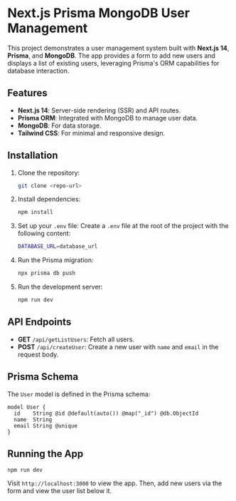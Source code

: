 # Next.js Prisma MongoDB User Management

This project demonstrates a user management system built with **Next.js 14**, **Prisma**, and **MongoDB**. The app provides a form to add new users and displays a list of existing users, leveraging Prisma's ORM capabilities for database interaction.

## Features

- **Next.js 14**: Server-side rendering (SSR) and API routes.
- **Prisma ORM**: Integrated with MongoDB to manage user data.
- **MongoDB**: For data storage.
- **Tailwind CSS**: For minimal and responsive design.

## Installation

1. Clone the repository:
    ```bash
    git clone <repo-url>
    ```

2. Install dependencies:
    ```bash
    npm install
    ```

3. Set up your `.env` file:
    Create a `.env` file at the root of the project with the following content:
    ```bash
    DATABASE_URL=database_url
    ```

4. Run the Prisma migration:
    ```bash
    npx prisma db push
    ```

5. Run the development server:
    ```bash
    npm run dev
    ```

## API Endpoints

- **GET** `/api/getListUsers`: Fetch all users.
- **POST** `/api/createUser`: Create a new user with `name` and `email` in the request body.

## Prisma Schema

The `User` model is defined in the Prisma schema:

```prisma
model User {
  id    String @id @default(auto()) @map("_id") @db.ObjectId
  name  String
  email String @unique
}
```

## Running the App
```npm run dev ```

Visit `http://localhost:3000` to view the app. Then, add new users via the form and view the user list below it.
